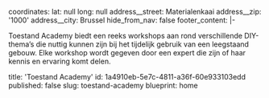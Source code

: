 coordinates:
  lat: null
  long: null
address__street: Materialenkaai
address__zip: '1000'
address__city: Brussel
hide_from_nav: false
footer_content: |-
  <p>Toestand Academy biedt een reeks workshops aan rond verschillende DIY-thema’s die nuttig kunnen zijn bij het tijdelijk gebruik van een leegstaand gebouw. Elke workshop wordt gegeven door een expert die zijn of haar kennis en ervaring komt delen.
  </p>
title: 'Toestand Academy'
id: 1a4910eb-5e7c-4811-a36f-60e933103edd
published: false
slug: toestand-academy
blueprint: home
